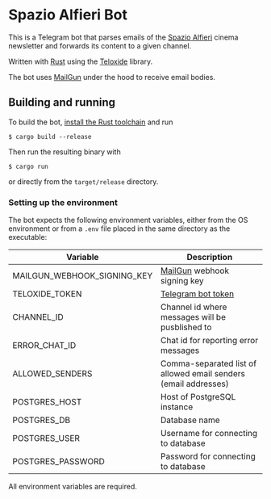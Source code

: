 # Spazio Alfieri Bot

This is a Telegram bot that parses emails of the [Spazio Alfieri](spazioalfieri.it) cinema newsletter
and forwards its content to a given channel.

Written with [Rust](https://rust-lang.org) using the [Teloxide](https://docs.rs/teloxide) library.

The bot uses [MailGun](https://www.mailgun.com/) under the hood to receive email bodies.

## Building and running

To build the bot, [install the Rust toolchain](https://www.rust-lang.org/tools/install) and run

```shell
$ cargo build --release
```

Then run the resulting binary with
```shell
$ cargo run
```

or directly from the `target/release` directory.

### Setting up the environment

The bot expects the following environment variables, either from the OS environment
or from a `.env` file placed in the same directory as the executable:

| Variable                    | Description                                                                 |
|-----------------------------|-----------------------------------------------------------------------------|
| MAILGUN_WEBHOOK_SIGNING_KEY | [MailGun](https://www.mailgun.com/) webhook signing key                     |
| TELOXIDE_TOKEN              | [Telegram bot token](https://core.telegram.org/bots/#how-do-i-create-a-bot) |
| CHANNEL_ID                  | Channel id where messages will be pusblished to                             |
| ERROR_CHAT_ID               | Chat id for reporting error messages                                        |
| ALLOWED_SENDERS             | Comma-separated list of allowed email senders (email addresses)             |
| POSTGRES_HOST               | Host of PostgreSQL instance                                                 |
| POSTGRES_DB                 | Database name                                                               |
| POSTGRES_USER               | Username for connecting to database                                         |
| POSTGRES_PASSWORD           | Password for connecting to database                                         |

All environment variables are required.